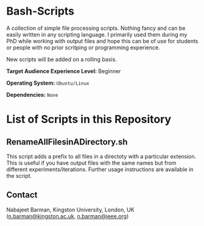 # Bash-Scripts
A collection of simple file processing scripts. Nothing fancy and can be easily written in any scripting language. I primarily used them during my PhD while working with output files and hope this can be of use for students or people with no prior scritping or programming experience.

New scripts will be added on a rolling basis.

**Target Audience Experience Level:** Beginner

**Operating System:** `Ubuntu/Linux`

**Dependencies:**     `None`

# List of Scripts in this Repository

## RenameAllFilesinADirectory.sh

This script adds a prefix to all files in a directoty with a particular extension. This is useful if you have output files with the same names but from different experiments/iterations. Further usage instructions are available in the script.

## Contact
Nabajeet Barman, Kingston University, London, UK (n.barman@kingston.ac.uk, n.barman@ieee.org)
